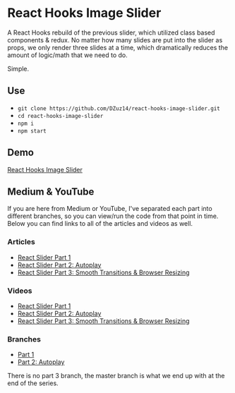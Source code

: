 # React Hooks Image Slider

A React Hooks rebuild of the previous slider, which utilized class based components & redux. No matter how many slides are put into the slider as props, we only render three slides at a time, which dramatically reduces the amount of logic/math that we need to do. 

Simple.

## Use

- `git clone https://github.com/DZuz14/react-hooks-image-slider.git`
- `cd react-hooks-image-slider`
- `npm i`
- `npm start`

## Demo

[React Hooks Image Slider](https://dzuz14.github.io/react-hooks-image-slider/)

## Medium & YouTube

If you are here from Medium or YouTube, I've separated each part into different branches, so you can view/run the code from that point in time. Below you can find links to all of the articles and videos as well.

### Articles
- [React Slider Part 1](https://medium.com/@ItsMeDannyZ/build-an-image-slider-with-react-es6-264368de68e4)
- [React Slider Part 2: Autoplay](https://medium.com/@ItsMeDannyZ/react-hooks-slider-how-to-build-an-image-slider-with-autoplay-part-2-c94deaf763c4)
- [React Slider Part 3: Smooth Transitions & Browser Resizing](https://medium.com/@ItsMeDannyZ/react-hooks-slider-how-to-build-an-image-slider-with-smooth-transitions-automatic-resizing-8a99859ac471)

### Videos
- [React Slider Part 1](https://www.youtube.com/watch?v=N7W-S4JhMXY)
- [React Slider Part 2: Autoplay](https://www.youtube.com/watch?v=6-qzFCh5Tu8)
- [React Slider Part 3: Smooth Transitions & Browser Resizing](https://www.youtube.com/watch?v=0lPOnnOdP-s)

### Branches
- [Part 1](https://github.com/DZuz14/react-hooks-image-slider/tree/part-1)
- [Part 2: Autoplay](https://github.com/DZuz14/react-hooks-image-slider/tree/part-2)

There is no part 3 branch, the master branch is what we end up with at the end of the series.
